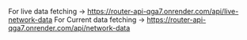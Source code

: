 For live data fetching -> https://router-api-qga7.onrender.com/api/live-network-data
For Current data fetching -> https://router-api-qga7.onrender.com/api/network-data
